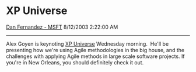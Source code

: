 <div id="page">

# XP Universe

[Dan Fernandez -
MSFT](https://social.msdn.microsoft.com/profile/Dan%20Fernandez%20-%20MSFT)
8/12/2003 2:22:00 AM

-----

<div id="content">

Alex Goyen is keynoting [XP
Universe](http://www.xpuniverse.com/home) Wednesday morning.  He'll be
presenting how we're using Agile methodologies in the big house, and the
challenges with applying Agile methods in large scale software
projects. If  you're in New Orleans, you should definitely check it
out.

</div>

</div>
